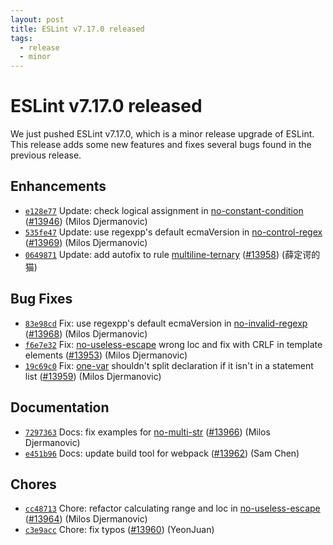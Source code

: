 ```yaml
---
layout: post
title: ESLint v7.17.0 released
tags:
  - release
  - minor
---
```

# ESLint v7.17.0 released

We just pushed ESLint v7.17.0, which is a minor release upgrade of ESLint. This release adds some new features and fixes several bugs found in the previous release.










## Enhancements


* [`e128e77`](https://github.com/eslint/eslint/commit/e128e775e9fa116a0ad68a071f1f0997589f8cd4) Update: check logical assignment in [no-constant-condition](/docs/rules/no-constant-condition) ([#13946](https://github.com/eslint/eslint/issues/13946)) (Milos Djermanovic)
* [`535fe47`](https://github.com/eslint/eslint/commit/535fe47fee6544b4957378f9408117c8318d4762) Update: use regexpp's default ecmaVersion in [no-control-regex](/docs/rules/no-control-regex) ([#13969](https://github.com/eslint/eslint/issues/13969)) (Milos Djermanovic)
* [`0649871`](https://github.com/eslint/eslint/commit/06498716bfba65ed8c7217917a29a07ad267193a) Update: add autofix to rule [multiline-ternary](/docs/rules/multiline-ternary) ([#13958](https://github.com/eslint/eslint/issues/13958)) (薛定谔的猫)




## Bug Fixes


* [`83e98cd`](https://github.com/eslint/eslint/commit/83e98cd48ce3d1acf729f4fb9be40cff332abd6e) Fix: use regexpp's default ecmaVersion in [no-invalid-regexp](/docs/rules/no-invalid-regexp) ([#13968](https://github.com/eslint/eslint/issues/13968)) (Milos Djermanovic)
* [`f6e7e32`](https://github.com/eslint/eslint/commit/f6e7e3231bc43c989f8c953de8e0d328bac5eea0) Fix: [no-useless-escape](/docs/rules/no-useless-escape) wrong loc and fix with CRLF in template elements ([#13953](https://github.com/eslint/eslint/issues/13953)) (Milos Djermanovic)
* [`19c69c0`](https://github.com/eslint/eslint/commit/19c69c0293a98634ff0d4884a0cdabc1213ebcb4) Fix: [one-var](/docs/rules/one-var) shouldn't split declaration if it isn't in a statement list ([#13959](https://github.com/eslint/eslint/issues/13959)) (Milos Djermanovic)




## Documentation


* [`7297363`](https://github.com/eslint/eslint/commit/7297363ea355d0e3b2a74aaec586126deb91fd93) Docs: fix examples for [no-multi-str](/docs/rules/no-multi-str) ([#13966](https://github.com/eslint/eslint/issues/13966)) (Milos Djermanovic)
* [`e451b96`](https://github.com/eslint/eslint/commit/e451b9664aface32ad9321eaf5619c875dc76553) Docs: update build tool for webpack ([#13962](https://github.com/eslint/eslint/issues/13962)) (Sam Chen)








## Chores


* [`cc48713`](https://github.com/eslint/eslint/commit/cc4871369645c3409dc56ded7a555af8a9f63d51) Chore: refactor calculating range and loc in [no-useless-escape](/docs/rules/no-useless-escape) ([#13964](https://github.com/eslint/eslint/issues/13964)) (Milos Djermanovic)
* [`c3e9acc`](https://github.com/eslint/eslint/commit/c3e9accce2f61b04ab699fd37c90703305281aa3) Chore: fix typos ([#13960](https://github.com/eslint/eslint/issues/13960)) (YeonJuan)


